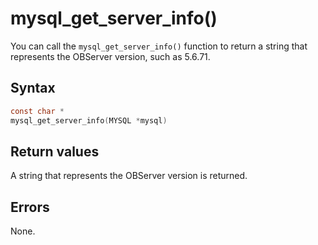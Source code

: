 mysql_get_server_info() 
============================================

You can call the `mysql_get_server_info()` function to return a string that represents the OBServer version, such as 5.6.71. 

Syntax 
---------------------------

```c
const char *
mysql_get_server_info(MYSQL *mysql)
```



Return values 
----------------------------------

A string that represents the OBServer version is returned.

Errors 
---------------------------

None.

